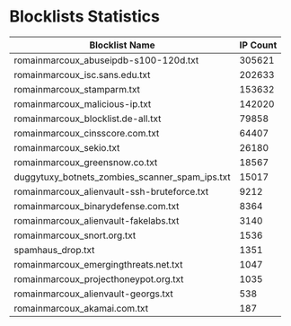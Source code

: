 # Blocklists Statistics
| Blocklist Name | IP Count |
|----|----|
| romainmarcoux_abuseipdb-s100-120d.txt | 305621 |
| romainmarcoux_isc.sans.edu.txt | 202633 |
| romainmarcoux_stamparm.txt | 153632 |
| romainmarcoux_malicious-ip.txt | 142020 |
| romainmarcoux_blocklist.de-all.txt | 79858 |
| romainmarcoux_cinsscore.com.txt | 64407 |
| romainmarcoux_sekio.txt | 26180 |
| romainmarcoux_greensnow.co.txt | 18567 |
| duggytuxy_botnets_zombies_scanner_spam_ips.txt | 15017 |
| romainmarcoux_alienvault-ssh-bruteforce.txt | 9212 |
| romainmarcoux_binarydefense.com.txt | 8364 |
| romainmarcoux_alienvault-fakelabs.txt | 3140 |
| romainmarcoux_snort.org.txt | 1536 |
| spamhaus_drop.txt | 1351 |
| romainmarcoux_emergingthreats.net.txt | 1047 |
| romainmarcoux_projecthoneypot.org.txt | 1035 |
| romainmarcoux_alienvault-georgs.txt | 538 |
| romainmarcoux_akamai.com.txt | 187 |

